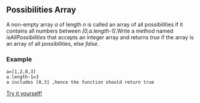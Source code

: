 ## Possibilities Array

A non-empty array *a* of length *n* is called an array of all possibilities if it contains all numbers between *[0,a.length-1]*.Write a method named *isAllPossibilities* that accepts an integer array and returns *true* if the array is an array of all possibilities, else *false*.

### Example
```
a=[1,2,0,3]
a.length-1=3 
a includes [0,3] ,hence the function should return true
```

[Try it yourself!](https://www.codewars.com/kata/59b710ed70a3b7dd8f000027)
